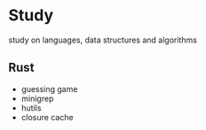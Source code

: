 # Study
study on languages, data structures and algorithms

## Rust
- guessing game
- minigrep
- hutils
- closure cache
